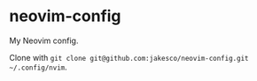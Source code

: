 # neovim-config

My Neovim config. 

Clone with `git clone git@github.com:jakesco/neovim-config.git ~/.config/nvim`.
